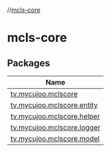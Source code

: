 //[mcls-core](index.md)

# mcls-core

## Packages

| Name |
|---|
| [tv.mycujoo.mclscore](mcls-core/tv.mycujoo.mclscore/index.md) |
| [tv.mycujoo.mclscore.entity](mcls-core/tv.mycujoo.mclscore.entity/index.md) |
| [tv.mycujoo.mclscore.helper](mcls-core/tv.mycujoo.mclscore.helper/index.md) |
| [tv.mycujoo.mclscore.logger](mcls-core/tv.mycujoo.mclscore.logger/index.md) |
| [tv.mycujoo.mclscore.model](mcls-core/tv.mycujoo.mclscore.model/index.md) |
